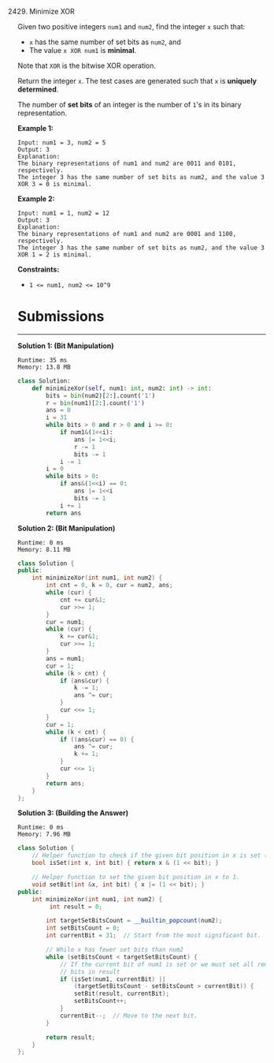 2429. Minimize XOR

Given two positive integers `num1` and `num2`, find the integer `x` such that:

* `x` has the same number of set bits as `num2`, and
* The value `x XOR num1` is **minimal**.

Note that `XOR` is the bitwise XOR operation.

Return the integer `x`. The test cases are generated such that `x` is **uniquely determined**.

The number of **set bits** of an integer is the number of `1`'s in its binary representation.

 

**Example 1:**
```
Input: num1 = 3, num2 = 5
Output: 3
Explanation:
The binary representations of num1 and num2 are 0011 and 0101, respectively.
The integer 3 has the same number of set bits as num2, and the value 3 XOR 3 = 0 is minimal.
```

**Example 2:**
```
Input: num1 = 1, num2 = 12
Output: 3
Explanation:
The binary representations of num1 and num2 are 0001 and 1100, respectively.
The integer 3 has the same number of set bits as num2, and the value 3 XOR 1 = 2 is minimal.
```

**Constraints:**

* `1 <= num1, num2 <= 10^9`

# Submissions
---
**Solution 1: (Bit Manipulation)**
```
Runtime: 35 ms
Memory: 13.8 MB
```
```python
class Solution:
    def minimizeXor(self, num1: int, num2: int) -> int:
        bits = bin(num2)[2:].count('1')
        r = bin(num1)[2:].count('1')
        ans = 0
        i = 31
        while bits > 0 and r > 0 and i >= 0:
            if num1&(1<<i):
                ans |= 1<<i;
                r -= 1
                bits -= 1
            i -= 1
        i = 0
        while bits > 0:
            if ans&(1<<i) == 0:
                ans |= 1<<i
                bits -= 1
            i += 1
        return ans
```

**Solution 2: (Bit Manipulation)**
```
Runtime: 0 ms
Memory: 8.11 MB
```
```c++
class Solution {
public:
    int minimizeXor(int num1, int num2) {
        int cnt = 0, k = 0, cur = num2, ans;
        while (cur) {
            cnt += cur&1;
            cur >>= 1;
        }
        cur = num1;
        while (cur) {
            k += cur&1;
            cur >>= 1;
        }
        ans = num1;
        cur = 1;
        while (k > cnt) {
            if (ans&cur) {
                k -= 1;
                ans ^= cur;
            }
            cur <<= 1;
        }
        cur = 1;
        while (k < cnt) {
            if ((ans&cur) == 0) {
                ans ^= cur;
                k += 1;
            }
            cur <<= 1;
        }
        return ans;
    }
};
```

**Solution 3: (Building the Answer)**
```
Runtime: 0 ms
Memory: 7.96 MB
```
```c++
class Solution {
    // Helper function to check if the given bit position in x is set (1).
    bool isSet(int x, int bit) { return x & (1 << bit); }

    // Helper function to set the given bit position in x to 1.
    void setBit(int &x, int bit) { x |= (1 << bit); }
public:
    int minimizeXor(int num1, int num2) {
         int result = 0;

        int targetSetBitsCount = __builtin_popcount(num2);
        int setBitsCount = 0;
        int currentBit = 31;  // Start from the most significant bit.

        // While x has fewer set bits than num2
        while (setBitsCount < targetSetBitsCount) {
            // If the current bit of num1 is set or we must set all remaining
            // bits in result
            if (isSet(num1, currentBit) ||
                (targetSetBitsCount - setBitsCount > currentBit)) {
                setBit(result, currentBit);
                setBitsCount++;
            }
            currentBit--;  // Move to the next bit.
        }

        return result;
    }
};

```
